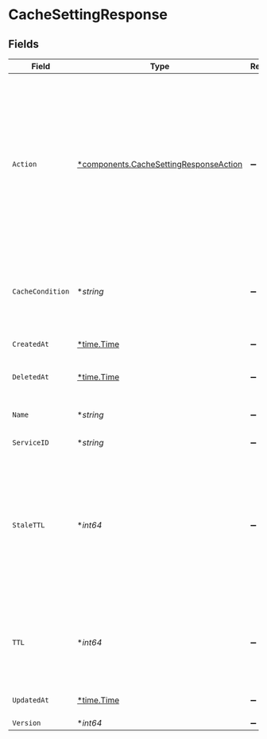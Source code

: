 # CacheSettingResponse


## Fields

| Field                                                                                                                                                                                                     | Type                                                                                                                                                                                                      | Required                                                                                                                                                                                                  | Description                                                                                                                                                                                               | Example                                                                                                                                                                                                   |
| --------------------------------------------------------------------------------------------------------------------------------------------------------------------------------------------------------- | --------------------------------------------------------------------------------------------------------------------------------------------------------------------------------------------------------- | --------------------------------------------------------------------------------------------------------------------------------------------------------------------------------------------------------- | --------------------------------------------------------------------------------------------------------------------------------------------------------------------------------------------------------- | --------------------------------------------------------------------------------------------------------------------------------------------------------------------------------------------------------- |
| `Action`                                                                                                                                                                                                  | [*components.CacheSettingResponseAction](../../models/components/cachesettingresponseaction.md)                                                                                                           | :heavy_minus_sign:                                                                                                                                                                                        | If set, will cause vcl_fetch to terminate after processing this rule with the return state specified. If not set, other configuration logic in vcl_fetch with a lower priority will run after this rule.<br/> |                                                                                                                                                                                                           |
| `CacheCondition`                                                                                                                                                                                          | **string*                                                                                                                                                                                                 | :heavy_minus_sign:                                                                                                                                                                                        | Name of the cache condition controlling when this configuration applies.                                                                                                                                  | null                                                                                                                                                                                                      |
| `CreatedAt`                                                                                                                                                                                               | [*time.Time](https://pkg.go.dev/time#Time)                                                                                                                                                                | :heavy_minus_sign:                                                                                                                                                                                        | Date and time in ISO 8601 format.                                                                                                                                                                         | 2020-04-09T18:14:30Z                                                                                                                                                                                      |
| `DeletedAt`                                                                                                                                                                                               | [*time.Time](https://pkg.go.dev/time#Time)                                                                                                                                                                | :heavy_minus_sign:                                                                                                                                                                                        | Date and time in ISO 8601 format.                                                                                                                                                                         | 2020-04-09T18:14:30Z                                                                                                                                                                                      |
| `Name`                                                                                                                                                                                                    | **string*                                                                                                                                                                                                 | :heavy_minus_sign:                                                                                                                                                                                        | Name for the cache settings object.                                                                                                                                                                       | test-cache-setting                                                                                                                                                                                        |
| `ServiceID`                                                                                                                                                                                               | **string*                                                                                                                                                                                                 | :heavy_minus_sign:                                                                                                                                                                                        | N/A                                                                                                                                                                                                       | SU1Z0isxPaozGVKXdv0eY                                                                                                                                                                                     |
| `StaleTTL`                                                                                                                                                                                                | **int64*                                                                                                                                                                                                  | :heavy_minus_sign:                                                                                                                                                                                        | Maximum time in seconds to continue to use a stale version of the object if future requests to your backend server fail (also known as 'stale if error').                                                 |                                                                                                                                                                                                           |
| `TTL`                                                                                                                                                                                                     | **int64*                                                                                                                                                                                                  | :heavy_minus_sign:                                                                                                                                                                                        | Maximum time to consider the object fresh in the cache (the cache 'time to live').                                                                                                                        |                                                                                                                                                                                                           |
| `UpdatedAt`                                                                                                                                                                                               | [*time.Time](https://pkg.go.dev/time#Time)                                                                                                                                                                | :heavy_minus_sign:                                                                                                                                                                                        | Date and time in ISO 8601 format.                                                                                                                                                                         | 2020-04-09T18:14:30Z                                                                                                                                                                                      |
| `Version`                                                                                                                                                                                                 | **int64*                                                                                                                                                                                                  | :heavy_minus_sign:                                                                                                                                                                                        | N/A                                                                                                                                                                                                       | 1                                                                                                                                                                                                         |
